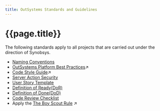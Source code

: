 ```yaml
---
title: OutSystems Standards and Guidelines
---
```

# {{page.title}}

The following standards apply to all projects that are carried out under the direction of Synobsys.

* [Naming Conventions](OutSystemsNamingConventions.html)
* <a href="https://success.outsystems.com/Documentation/Best_Practices/Development/OutSystems_Platform_Best_Practices" target="_blank">OutSystems Platform Best Practices</a>:arrow_upper_right:
* <a href="https://leonardo-monteiro-fernandes.medium.com/a-code-style-guide-for-outsystems-97a923084159" target="_blank">Code Style Guide</a>:arrow_upper_right:
* [Server Action Security](ServerActionSecurity.html)
* [User Story Template](UserStoryTemplate.html)
* [Definition of Ready(DoR)](DefinitionOfReady.html)
* [Definition of Done(DoD)](DefinitionOfDone.html)
* [Code Review Checklist](CodeReviewChecklist.html)
* Apply the <a href="https://www.oreilly.com/library/view/97-things-every/9780596809515/ch08.html" target="_blank">The Boy Scout Rule</a> :arrow_upper_right:
